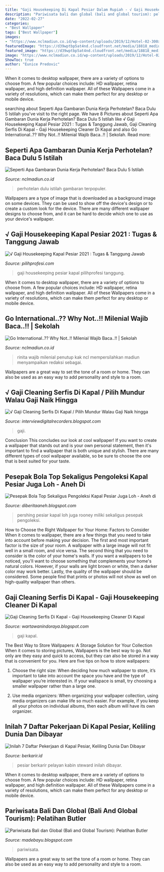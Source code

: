 ```yaml
---
title: "Gaji Housekeeping Di Kapal Pesiar Dalam Rupiah - √ Gaji Housekeeping Kapal Pesiar 2021 : Tugas &amp; Tanggung Jawab"
description: "Pariwisata bali dan global (bali and global tourism): pelatihan butler"
date: "2022-02-27"
categories:
- "Best Wallpaper"
tags: ["Best Wallpaper"]
images:
- "https://www.nclmadiun.co.id/wp-content/uploads/2019/12/Hotel-02-300x201.jpg"
featuredImage: "https://d39wptbp5at4nd.cloudfront.net/media/18818_medium_Dibutuhkan_cleaning_service_global_art_rawamangun.jpg"
featured_image: "https://d39wptbp5at4nd.cloudfront.net/media/18818_medium_Dibutuhkan_cleaning_service_global_art_rawamangun.jpg"
image: "https://www.nclmadiun.co.id/wp-content/uploads/2019/12/Hotel-02-300x201.jpg"
ShowToc: true
author: "Eunice Predovic"
---
```



When it comes to desktop wallpaper, there are a variety of options to choose from. A few popular choices include: HD wallpaper, retina wallpaper, and high definition wallpaper. All of these Wallpapers come in a variety of resolutions, which can make them perfect for any desktop or mobile device. 

	

		
searching about Seperti Apa Gambaran Dunia Kerja Perhotelan? Baca Dulu 5 Istilah you've visit to the right page. We have 8 Pictures about Seperti Apa Gambaran Dunia Kerja Perhotelan? Baca Dulu 5 Istilah like √ Gaji Housekeeping Kapal Pesiar 2021 : Tugas &amp; Tanggung Jawab, Gaji Cleaning Serfis Di Kapal - Gaji Housekeeping Cleaner Di Kapal and also Go International..?? Why Not..!! Milenial Wajib Baca..!! | Sekolah. Read more:
		
    
## Seperti Apa Gambaran Dunia Kerja Perhotelan? Baca Dulu 5 Istilah

<img loading=lazy src="https://www.nclmadiun.co.id/wp-content/uploads/2019/12/Hotel-02-300x201.jpg" onerror="this.onerror=null;this.src='https://tse1.mm.bing.net/th?id=OIP.a5TaZj2GRwT9ixIjDss6SgAAAA&amp;pid=15.1';" alt="Seperti Apa Gambaran Dunia Kerja Perhotelan? Baca Dulu 5 Istilah">

_Source: nclmadiun.co.id_

>perhotelan dulu istilah gambaran terpopuler. 

	

Wallpapers are a type of image that is downloaded as a background image on some devices. They can be used to show off the device's design or to create a custom look for the device. There are many different wallpaper designs to choose from, and it can be hard to decide which one to use as your device's wallpaper.

    
## √ Gaji Housekeeping Kapal Pesiar 2021 : Tugas &amp; Tanggung Jawab

<img loading=lazy src="https://www.pilihprofesi.com/wp-content/uploads/2021/03/Gaji-Housekeeping-Kapal-Pesiar-300x192.jpg" onerror="this.onerror=null;this.src='https://tse3.mm.bing.net/th?id=OIP.yp8n2VBvz5WFYNV2A56_DwAAAA&amp;pid=15.1';" alt="√ Gaji Housekeeping Kapal Pesiar 2021 : Tugas &amp; Tanggung Jawab">

_Source: pilihprofesi.com_

>gaji housekeeping pesiar kapal pilihprofesi tanggung. 

	

When it comes to desktop wallpaper, there are a variety of options to choose from. A few popular choices include: HD wallpaper, retina wallpaper, and high definition wallpaper. All of these Wallpapers come in a variety of resolutions, which can make them perfect for any desktop or mobile device. 

    
## Go International..?? Why Not..!! Milenial Wajib Baca..!! | Sekolah

<img loading=lazy src="https://www.nclmadiun.co.id/wp-content/uploads/2021/10/Rinita-5-768x1024.jpeg" onerror="this.onerror=null;this.src='https://tse2.mm.bing.net/th?id=OIP.dIQIKe0wqdvPnf_8Ci23fwHaJ4&amp;pid=15.1';" alt="Go International..?? Why Not..!! Milenial Wajib Baca..!! | Sekolah">

_Source: nclmadiun.co.id_

>rinita wajib milenial penutup kak ncl mempersilahkan madiun menyampaikan redaksi sebagai. 

	

Wallpapers are a great way to set the tone of a room or home. They can also be used as an easy way to add personality and style to a room.

    
## √ Gaji Cleaning Serfis Di Kapal / Pilih Mundur Walau Gaji Naik Hingga

<img loading=lazy src="https://d39wptbp5at4nd.cloudfront.net/media/18818_medium_Dibutuhkan_cleaning_service_global_art_rawamangun.jpg" onerror="this.onerror=null;this.src='https://tse3.mm.bing.net/th?id=OIP.KpsaXxVWFFyjAWnbfEHEEQHaEo&amp;pid=15.1';" alt="√ Gaji Cleaning Serfis Di Kapal / Pilih Mundur Walau Gaji Naik hingga">

_Source: interviewdigitalrecorders.blogspot.com_

>gaji. 

	

Conclusion
This concludes our look at cool wallpaper! If you want to create a wallpaper that stands out and is your own personal statement, then it's important to find a wallpaper that is both unique and stylish. There are many different types of cool wallpaper available, so be sure to choose the one that is best suited for your taste.

    
## Pesepak Bola Top Sekaligus Pengoleksi Kapal Pesiar Juga Loh - Aneh Di

<img loading=lazy src="https://4.bp.blogspot.com/-n0_J9PS-rlU/XFU1Brca0DI/AAAAAAAABtE/oBqNzfFQ9eobwWCg8z0JByO_ZGDNp6xogCLcBGAs/s1600/pershing-pershing_90-full.jpg" onerror="this.onerror=null;this.src='https://tse1.mm.bing.net/th?id=OIP.35kSgQrWwkckCQdxqJF8TAHaFE&amp;pid=15.1';" alt="Pesepak Bola Top Sekaligus Pengoleksi Kapal Pesiar Juga Loh - Aneh di">

_Source: diberitaaneh.blogspot.com_

>pershing pesiar kapal loh juga rooney miliki sekaligus pesepak pengoleksi. 

	

How to Choose the Right Wallpaper for Your Home: Factors to Consider
When it comes to wallpaper, there are a few things that you need to take into account before making your decision. The first and most important factor is the size of your room. A wallpaper with a large image will not fit well in a small room, and vice versa. 
The second thing that you need to consider is the color of your home's walls. If you want a wallpapers to be noticed, you'll want to choose something that complements your home's natural colors. However, if your walls are light brown or white, then a darker color may work better. 
Lastly, the quality of the wallpaper should be considered. Some people find that prints or photos will not show as well on high-quality wallpaper than others.

    
## Gaji Cleaning Serfis Di Kapal - Gaji Housekeeping Cleaner Di Kapal

<img loading=lazy src="https://4.bp.blogspot.com/-KUXrNY4y0bE/XH0SrooJk7I/AAAAAAAAAWA/Hoq8G0qtUxsuVn-_EkfvpWH99COlmUyYACLcBGAs/s1600/kapal2.jpg" onerror="this.onerror=null;this.src='https://tse4.mm.bing.net/th?id=OIP.aDFB4xcpphV0kPfsh2YOiwHaFj&amp;pid=15.1';" alt="Gaji Cleaning Serfis Di Kapal - Gaji Housekeeping Cleaner Di Kapal">

_Source: wartawanindoraya.blogspot.com_

>gaji kapal. 

	

The Best Way to Store Wallpapers: A Storage Solution for Your Collection
When it comes to storing pictures, Wallpapers is the best way to go. Not only are they easy and quick to access, but they can also be stored in a way that is convenient for you. Here are five tips on how to store wallpapers:
1) Choose the right size: When deciding how much wallpaper to store, it’s important to take into account the space you have and the type of wallpaper you’re interested in. If your wallspace is small, try choosing a smaller wallpaper rather than a large one.

2) Use media organizers: When organizing your wallpaper collection, using media organizers can make life so much easier. For example, if you keep all your photos on individual albums, then each album will have its own organizer.

    
## Inilah 7 Daftar Pekerjaan Di Kapal Pesiar, Keliling Dunia Dan Dibayar

<img loading=lazy src="https://berkarir.id/wp-content/uploads/2020/07/housekeeping-kapal-pesiar-300x157.jpg" onerror="this.onerror=null;this.src='https://tse2.mm.bing.net/th?id=OIP.Gp4_YindjIMpsBUCpp4SCgAAAA&amp;pid=15.1';" alt="Inilah 7 Daftar Pekerjaan di Kapal Pesiar, Keliling Dunia Dan Dibayar">

_Source: berkarir.id_

>pesiar berkarir pelayan kabin steward inilah dibayar. 

	

When it comes to desktop wallpaper, there are a variety of options to choose from. A few popular choices include: HD wallpaper, retina wallpaper, and high definition wallpaper. All of these Wallpapers come in a variety of resolutions, which can make them perfect for any desktop or mobile device. 

    
## Pariwisata Bali Dan Global (Bali And Global Tourism): Pelatihan Butler

<img loading=lazy src="https://2.bp.blogspot.com/-MdGDfpyyoH0/Tr_PrILgrEI/AAAAAAAAAuY/QE15jWWU4d4/s1600/Image0628.jpg" onerror="this.onerror=null;this.src='https://tse3.mm.bing.net/th?id=OIP.SdhS0TEL8-KE9a0VTQr4MgHaJ4&amp;pid=15.1';" alt="Pariwisata Bali dan Global (Bali and Global Tourism): Pelatihan Butler">

_Source: madebayu.blogspot.com_

>pariwisata. 

	

Wallpapers are a great way to set the tone of a room or home. They can also be used as an easy way to add personality and style to a room.

